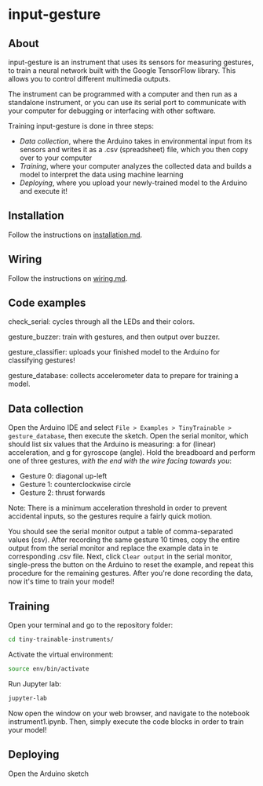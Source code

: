 # input-gesture

## About

input-gesture is an instrument that uses its sensors for measuring gestures, to train a neural network built with the Google TensorFlow library. This allows you to control different multimedia outputs.

The instrument can be programmed with a computer and then run as a standalone instrument, or you can use its serial port to communicate with your computer for debugging or interfacing with other software.

Training input-gesture is done in three steps:
* *Data collection*, where the Arduino takes in environmental input from its sensors and writes it as a .csv (spreadsheet) file, which you then copy over to your computer
* *Training*, where your computer analyzes the collected data and builds a model to interpret the data using machine learning
* *Deploying*, where you upload your newly-trained model to the Arduino and execute it!

## Installation

Follow the instructions on [installation.md](installation.md).

## Wiring

Follow the instructions on [wiring.md](wiring.md).

## Code examples

check_serial: cycles through all the LEDs and their colors.

gesture_buzzer: train with gestures, and then output over buzzer.

gesture_classifier: uploads your finished model to the Arduino for classifying gestures!

gesture_database: collects accelerometer data to prepare for training a model.

## Data collection

Open the Arduino IDE and select `File > Examples > TinyTrainable > gesture_database`, then execute the sketch. Open the serial monitor, which should list six values that the Arduino is measuring: a for (linear) acceleration, and g for gyroscope (angle). Hold the breadboard and perform one of three gestures, *with the end with the wire facing towards you*:

* Gesture 0: diagonal up-left
* Gesture 1: counterclockwise circle
* Gesture 2: thrust forwards

Note: There is a minimum acceleration threshold in order to prevent accidental inputs, so the gestures require a fairly quick motion.

You should see the serial monitor output a table of comma-separated values (csv). After recording the same gesture 10 times, copy the entire output from the serial monitor and replace the example data in te corresponding .csv file. Next, click ```Clear output``` in the serial monitor, single-press the button on the Arduino to reset the example, and repeat this procedure for the remaining gestures. After you're done recording the data, now it's time to train your model!

## Training

Open your terminal and go to the repository folder:

```bash
cd tiny-trainable-instruments/
```

Activate the virtual environment:

```bash
source env/bin/activate
```

Run Jupyter lab:

```bash
jupyter-lab
```

Now open the window on your web browser, and navigate to the notebook instrument1.ipynb. Then, simply execute the code blocks in order to train your model!

## Deploying

Open the Arduino sketch
